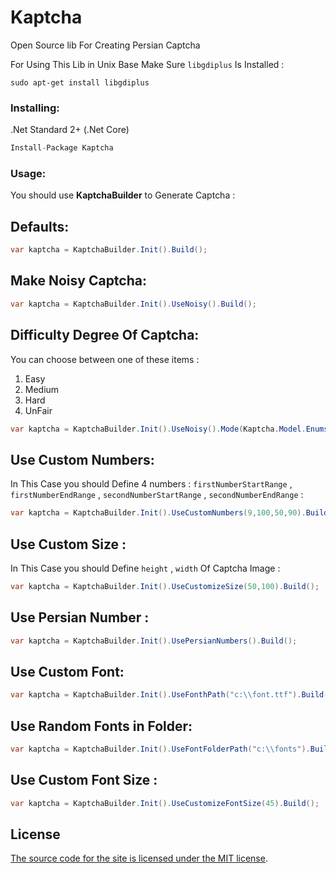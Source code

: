 # Kaptcha
Open Source lib For Creating Persian Captcha

For Using This Lib in Unix Base Make Sure `libgdiplus` Is Installed :
```
sudo apt-get install libgdiplus
```

### Installing:
.Net Standard 2+ (.Net Core)
```C#
Install-Package Kaptcha
```
### Usage:
You should use **KaptchaBuilder** to Generate Captcha :
## Defaults:
```C#
var kaptcha = KaptchaBuilder.Init().Build();
```
## Make Noisy Captcha:
```C#
var kaptcha = KaptchaBuilder.Init().UseNoisy().Build();
```       
##  Difficulty Degree Of Captcha:
You can choose between one of these items :
1. Easy
2. Medium
3. Hard
4. UnFair


```C#
var kaptcha = KaptchaBuilder.Init().UseNoisy().Mode(Kaptcha.Model.Enums.Mode.Medium).Build();
```       

## Use Custom Numbers:
In This Case you should Define 4 numbers :  `firstNumberStartRange` , `firstNumberEndRange` , `secondNumberStartRange` , `secondNumberEndRange` :
```C#
var kaptcha = KaptchaBuilder.Init().UseCustomNumbers(9,100,50,90).Build();
``` 

## Use Custom Size :
In This Case you should Define `height` , `width` Of Captcha Image :
```C#
var kaptcha = KaptchaBuilder.Init().UseCustomizeSize(50,100).Build();
```  


## Use Persian Number :
```C#
var kaptcha = KaptchaBuilder.Init().UsePersianNumbers().Build();
```  


## Use Custom Font:
```C#
var kaptcha = KaptchaBuilder.Init().UseFonthPath("c:\\font.ttf").Build();
```  



## Use Random Fonts in Folder:
```C#
var kaptcha = KaptchaBuilder.Init().UseFontFolderPath("c:\\fonts").Build();
```  



## Use Custom Font Size :
```C#
var kaptcha = KaptchaBuilder.Init().UseCustomizeFontSize(45).Build();
```  


## License

[The source code for the site is licensed under the MIT license](https://github.com/erfankm7/Kaptcha/blob/master/LICENSE).
